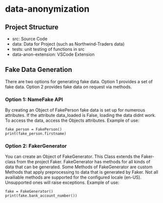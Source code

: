 # data-anonymization
## Project Structure
- src: Source Code
- data: Data for Project (such as Northwind-Traders data)
- tests: unit testing of functions in src
- data-anon-extension: VSCode Extension

## Fake Data Generation
There are two options for generating fake data.
Option 1 provides a set of fake data.
Option 2 provides fake data on request via methods.

### Option 1: NameFake API
By creating an Object of FakePerson fake data is set up for numerous attributes.
If the attribute data_loaded is False, loading the data didnt work.
To access the data, access the Objects attributes.
Example of use:

	fake_person = FakePerson()
	print(fake_person.firstname)


### Option 2: FakerGenerator
You can create an Object of FakeGenerator. This Class extends the Faker-class from the project Faker.
FakeGenerator has methods for all kinds of data that can be generated.
Some Methods of FakeGenerator are custom Methods that apply preprocessing to data that is generated by Faker.
Not all availiable methods are supported for the configured locale (en-US). Unsupported ones will raise exceptions.
Example of use:

	fake = FakeGenerator()
	print(fake.bank_account_number())


